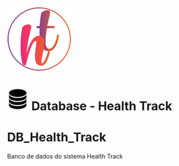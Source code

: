 <img src="/image/healthtrack_logo.png" height="150" width="150">

<h1><img src="/image/database.png" height="50" width="50"> Database - Health Track </h1>

# DB_Health_Track
Banco de dados do sistema Health Track
